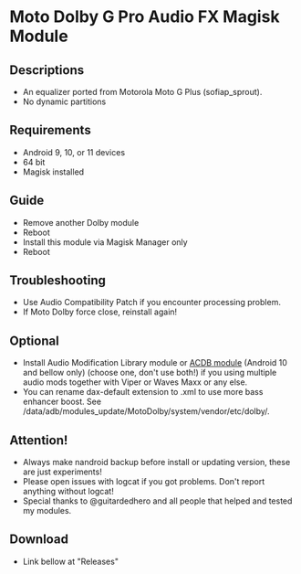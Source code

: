 # Moto Dolby G Pro Audio FX Magisk Module

## Descriptions
- An equalizer ported from Motorola Moto G Plus (sofiap_sprout).
- No dynamic partitions

## Requirements
- Android 9, 10, or 11 devices
- 64 bit
- Magisk installed

## Guide
- Remove another Dolby module
- Reboot
- Install this module via Magisk Manager only
- Reboot

## Troubleshooting
- Use Audio Compatibility Patch if you encounter processing problem.
- If Moto Dolby force close, reinstall again!

## Optional
- Install Audio Modification Library module or [ACDB module](https://t.me/viperatmos) (Android 10 and bellow only) (choose one, don't use both!) if you using multiple audio mods together with Viper or Waves Maxx or any else.
- You can rename dax-default extension to .xml to use more bass enhancer boost. See /data/adb/modules_update/MotoDolby/system/vendor/etc/dolby/.

## Attention!
- Always make nandroid backup before install or updating version, these are just experiments!
- Please open issues with logcat if you got problems. Don't report anything without logcat!
- Special thanks to @guitardedhero and all people that helped and tested my modules.

## Download
- Link bellow at "Releases"

